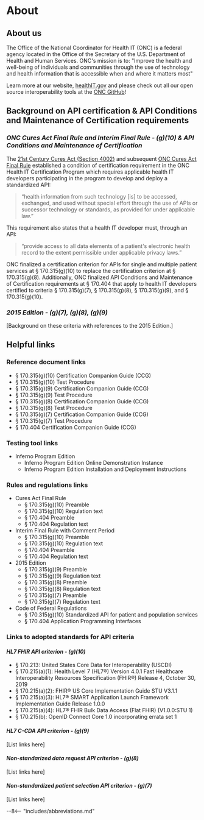 # About

## About us

The Office of the National Coordinator for Health IT (ONC) is a federal agency located in the Office of the Secretary of the U.S. Department of Health and Human Services. ONC's mission is to: "Improve the health and well-being of individuals and communities through the use of technology and health information that is accessible when and where it matters most"

Learn more at our website, [healthIT.gov](https://www.healthit.gov/topic/about-onc) and please check out all our open source interoperability tools at the [ONC GitHub](https://github.com/onc-healthit)!

## Background on API certification & API Conditions and Maintenance of Certification requirements

### *ONC Cures Act Final Rule and Interim Final Rule - (g)(10) & API Conditions and Maintenance of Certification*

The [21st Century Cures Act (Section 4002)](https://www.congress.gov/bill/114th-congress/house-bill/34/text) and subsequent [ONC Cures Act Final Rule](https://www.healthit.gov/curesrule/) established a condition of certification requirement in the ONC Health IT Certification Program which requires applicable health IT developers participating in the program to develop and deploy a standardized API:

>“health information from such technology [is] to be accessed, exchanged, and used without special effort through the use of APIs or successor technology or standards, as provided for under applicable law.”

This requirement also states that a health IT developer must, through an API:

>“provide access to all data elements of a patient's electronic health record to the extent permissible under applicable privacy laws.”

ONC finalized a certification criterion for APIs for single and multiple patient services at § 170.315(g)(10) to replace the certification criterion at § 170.315(g)(8). Additionally, ONC finalized API Conditions and Maintenance of Certification requirements at § 170.404 that apply to health IT developers certified to criteria § 170.315(g)(7), § 170.315(g)(8), § 170.315(g)(9), and § 170.315(g)(10).

### *2015 Edition - (g)(7), (g)(8), (g)(9)*

[Background on these criteria with references to the 2015 Edition.]

## Helpful links

### **Reference document links**

- § 170.315(g)(10) Certification Companion Guide (CCG)
- § 170.315(g)(10) Test Procedure
- § 170.315(g)(9) Certification Companion Guide (CCG)
- § 170.315(g)(9) Test Procedure
- § 170.315(g)(8) Certification Companion Guide (CCG)
- § 170.315(g)(8) Test Procedure
- § 170.315(g)(7) Certification Companion Guide (CCG)
- § 170.315(g)(7) Test Procedure
- § 170.404 Certification Companion Guide (CCG)

### **Testing tool links**

- Inferno Program Edition
    - Inferno Program Edition Online Demonstration Instance
    - Inferno Program Edition Installation and Deployment Instructions

### **Rules and regulations links**

- Cures Act Final Rule
    - § 170.315(g)(10) Preamble
    - § 170.315(g)(10) Regulation text
    - § 170.404 Preamble
    - § 170.404 Regulation text
- Interim Final Rule with Comment Period
    - § 170.315(g)(10) Preamble
    - § 170.315(g)(10) Regulation text
    - § 170.404 Preamble
    - § 170.404 Regulation text
- 2015 Edition
    - § 170.315(g)(9) Preamble
    - § 170.315(g)(9) Regulation text
    - § 170.315(g)(8) Preamble
    - § 170.315(g)(8) Regulation text
    - § 170.315(g)(7) Preamble
    - § 170.315(g)(7) Regulation text
- Code of Federal Regulations
    - § 170.315(g)(10) Standardized API for patient and population services
    - § 170.404 Application Programming Interfaces

### **Links to adopted standards for API criteria**
#### *HL7 FHIR API criterion - (g)(10)*

- § 170.213: United States Core Data for Interoperability (USCDI)
- § 170.215(a)(1): Health Level 7 (HL7®) Version 4.0.1 Fast Healthcare Interoperability Resources Specification (FHIR®) Release 4, October 30, 2019
- § 170.215(a)(2): FHIR® US Core Implementation Guide STU V3.1.1
- § 170.215(a)(3): HL7® SMART Application Launch Framework Implementation Guide Release 1.0.0
- § 170.215(a)(4): HL7® FHIR Bulk Data Access (Flat FHIR) (V1.0.0:STU 1)
- § 170.215(b): OpenID Connect Core 1.0 incorporating errata set 1

#### *HL7 C-CDA API criterion - (g)(9)*

[List links here]

#### *Non-standarized data request API criterion - (g)(8)*

[List links here]

#### *Non-standardized patient selection API criterion - (g)(7)*

[List links here]

--8<-- "includes/abbreviations.md"
